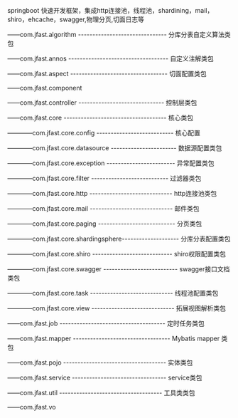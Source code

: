 springboot 快速开发框架，集成http连接池，线程池，shardining，mail，shiro，ehcache，swagger,物理分页,切面日志等

——com.jfast.algorithm ------------------------------- 分库分表自定义算法类包

——com.jfast.annos ----------------------------------- 自定义注解类包

——com.jfast.aspect ---------------------------------- 切面配置类包

——com.jfast.component

——com.jfast.controller ------------------------------ 控制层类包

——com.jfast.core ------------------------------------ 核心类包

————com.jfast.core.config --------------------------- 核心配置

————com.jfast.core.datasource ----------------------- 数据源配置类包

————com.jfast.core.exception ------------------------ 异常配置类包

————com.jfast.core.filter --------------------------- 过滤器类包

————com.jfast.core.http ----------------------------- http连接池类包

————com.jfast.core.mail ----------------------------- 邮件类包

————com.jfast.core.paging --------------------------- 分页类包

————com.jfast.core.shardingsphere-------------------- 分库分表配置类包

————com.jfast.core.shiro ---------------------------- shiro权限配置类包

————com.jfast.core.swagger -------------------------- swagger接口文档类包

————com.jfast.core.task ----------------------------- 线程池配置类包

————com.jfast.core.view ----------------------------- 拓展视图解析类包

——com.jfast.job ------------------------------------- 定时任务类包

——com.jfast.mapper ---------------------------------- Mybatis mapper 类包

——com.jfast.pojo ------------------------------------ 实体类包

——com.jfast.service --------------------------------- service类包

——com.jfast.util ------------------------------------ 工具类类包

——com.jfast.vo 

